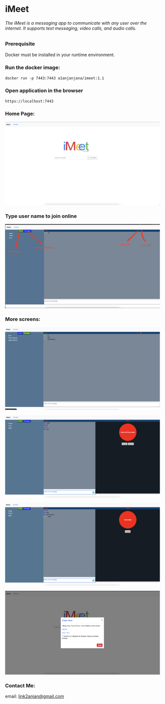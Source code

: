 # iMeet
###### The iMeet is a messaging app to communicate with any user over the internet. It supports text messaging, video calls, and audio calls. 

### Prerequisite
Docker must be installed in your runtime environment.  

### Run the docker image: 
```markup
docker run -p 7443:7443 a1anjanjana/imeet:1.1
```

### Open application in the browser
```markup
https://localhost:7443
```

### Home Page:
![alt text](https://github.com/link2anjan/iMeet/blob/main/imeet-home.png?raw=true)

### Type user name to join online
![alt text](https://github.com/link2anjan/iMeet/blob/main/user_page.jpg?raw=true)

### More screens:
![alt text](https://github.com/link2anjan/iMeet/blob/main/Screenshot%202022-12-19%20at%2010.00.09%20PM.png?raw=true)


![alt text](https://github.com/link2anjan/iMeet/blob/main/Screenshot%202022-12-19%20at%2010.02.23%20PM.png?raw=true)

![alt text](https://github.com/link2anjan/iMeet/blob/main/Screenshot%202022-12-19%20at%2010.02.42%20PM.png?raw=true)

![alt text](https://github.com/link2anjan/iMeet/blob/main/Screenshot%202022-12-19%20at%2010.34.03%20PM.png?raw=true)


### Contact Me:
email: link2anjan@gmail.com 









